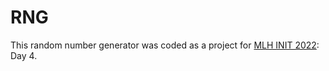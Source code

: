 # RNG

This random number generator was coded as a project for [MLH INIT 2022](https://init.mlh.io): Day 4.

